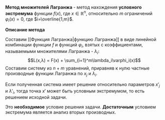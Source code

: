 **Метод множителей Лагранжа** - метод нахождения **условного экстремума** функции $f(x)$, где $x\in\mathbb{R}^n$, относительно $m$ ограничений $\varphi_i(x)=0$, где $i=\overline{1,m}$.

**Описание метода**

Составим [[Функция Лагранжа|функцию Лагранжа]] в виде линейной комбинации функции $f$ и функций $\varphi_i$, взятых с коэффициентами, называемыми множителями Лагранжа - $\lambda_i$:$$L(x,λ) = F(x) + \sum_{i=1}^m\lambda_i\varphi_i(x)$$Составим систему из $n+m$ уравнений, приравняв к нулю частные производные функции Лагранжа по $x_j$ и $\lambda_i$.

Если полученная система имеет решение относительно параметров $x'_j$ и $\lambda'_i$, тогда точка $x'$ может быть условным экстремумом, то есть решением исходной задачи.

Это **необходимое** условие решения задачи. **Достаточным** условием экстремума является анализ вторых производных.